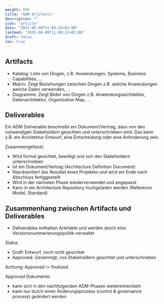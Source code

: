 ```yaml
---
weight: 999
title: "ADM Artifacts"
description: ""
icon: "article"
date: "2025-06-09T11:09:32+02:00"
lastmod: "2025-06-09T11:09:32+02:00"
draft: false
toc: true
---
```


## Artifacts

- Katalog: Liste von Dingen, z.B. Anwendungen, Systeme, Business Capabilities, ...
- Matrix: Zeigt Beziehungen zwischen Dingen z.B. welche Anwendungen welche Daten verwenden, ... 
- Diagramme: Zeigt Bilder von Dingen z.B. Anwendungsarchitektur, Datenarchitektur, Organization Map, ...

## Deliverables

Ein ADM Deliverable beschreibt ein Dokument/Vertrag, dass von den notwendigen Stakeholdern gesichten und unterschrieben wird. 
Das kann z.B. ein Architektur-Entwurf, eine Entscheidung oder eine Anforderung sein.

Zusammengefasst:
- Wird formal gesichtet, bewilligt und von den Stakeholdern unterschrieben
- Ist ein Dokument/Vertrag (Architecture Definition Document)
- Repräsentiert das Resultat eines Projektes und wird am Ende nach Abschluss fertiggestellt
- Wird in der nächsten Phase wiederverwendet und angepasst
- Kann in ein Architecture Repository hochgeladen werden (Reference Model, Standard)


## Zusammenhang zwischen Artifacts und Deliverables

- Deliverables enthalten Artefakte und werden durch eine Versionsnummerierungspolitik verwaltet

Status
- Draft: Entwurf, noch nicht gesichtet
- Approved: Genehmigt, von Stakeholdern gesichtet und unterschrieben

Achtung: Approved != finalized

Approved Dokumente:
- kann sich in den nachfolgenden ADM-Phasen weiterentwickeln
- kann nur durch einen Änderungsprozess (control & governance process) geändert werden 
